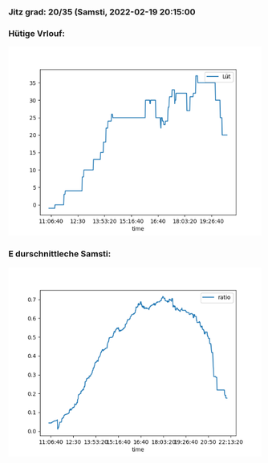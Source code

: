 ### Jitz grad: 20/35 (Samsti, 2022-02-19 20:15:00

### Hütige Vrlouf:
![Graph](Today.png)

### E durschnittleche Samsti:
![Graph](Samsti.png)
